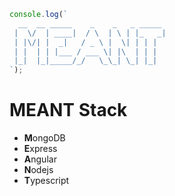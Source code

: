 ```js
console.log(`
  __  __ _____    _    _   _ _____
 |  \/  | ____|  / \  | \ | |_   _|
 | |\/| |  _|   / _ \ |  \| | | |
 | |  | | |___ / ___ \| |\  | | |
 |_|  |_|_____/_/   \_\_| \_| |_|
`);
```
# MEANT Stack
* **M**ongoDB
* **E**xpress
* **A**ngular
* **N**odejs
* **T**ypescript
